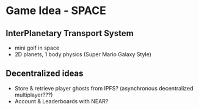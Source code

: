 # Game Idea - SPACE

## InterPlanetary Transport System

- mini golf in space
- 2D planets, 1 body physics (Super Mario Galaxy Style)

## Decentralized ideas

- Store & retrieve player ghosts from IPFS? (asynchronous decentralized multiplayer???)
- Account & Leaderboards with NEAR?
